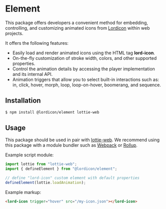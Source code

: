 # Element

This package offers developers a convenient method for embedding, controlling, and customizing
animated icons from [Lordicon](https://lordicon.com/) within web projects.

It offers the following features:

- Easily load and render animated icons using the HTML tag __lord-icon__.
- On-the-fly customization of stroke width, colors, and other supported properties.
- Control the animation details by accessing the player implementation and its internal API.
- Animation triggers that allow you to select built-in interactions such as: in, click, hover, morph, loop, loop-on-hover, boomerang, and sequence.

## Installation

```bash
$ npm install @lordicon/element lottie-web
```

## Usage

This package should be used in pair with
[lottie-web](https://www.npmjs.com/package/lottie-web). We recommend using this
package with a module bundler such as
[Webpack](https://webpack.js.org/) or [Rollup](https://rollupjs.org/).

Example script module:

```js
import lottie from "lottie-web";
import { defineElement } from "@lordicon/element";

// define "lord-icon" custom element with default properties
defineElement(lottie.loadAnimation);
```

Example markup:

```html
<lord-icon trigger="hover" src="/my-icon.json"></lord-icon>
```